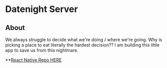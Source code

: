 # Datenight Server

## About 

We always struggle to decide what we're doing / where we're going. Why is picking a place to eat literally the hardest decision?? I am building this little app to save us from this nightmare.

**[React Native Repo HERE](https://github.com/gnieb/datenight)
